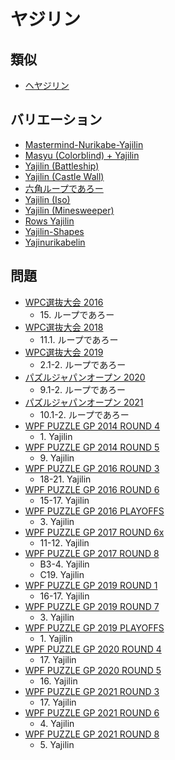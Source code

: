 # ヤジリン

## 類似
- [ヘヤジリン](yajilin-regions.md)

## バリエーション
- [Mastermind-Nurikabe-Yajilin](mastermind-nurikabe-yajilin.md)
- [Masyu (Colorblind) + Yajilin](masyu-colorblind-yajilin.md)
- [Yajilin (Battleship)](yajilin-battleships.md)
- [Yajilin (Castle Wall)](yajilin-castlewall.md)
- [六角ループであろー](yajilin-hex.md)
- [Yajilin (Iso)](yajilin-iso.md)
- [Yajilin (Minesweeper)](yajilin-minesweeper.md)
- [Rows Yajilin](yajilin-rows.md)
- [Yajilin-Shapes](yajilin-shapes.md)
- [Yajinurikabelin](yajinurikabelin.md)

## 問題
- [WPC選抜大会 2016](../questions/jwpc2016.md)
	- 15\. ループであろー
- [WPC選抜大会 2018](../questions/jwpc2018.md)
	- 11.1. ループであろー
- [WPC選抜大会 2019](../questions/jwpc2019.md)
	- 2.1-2. ループであろー
- [パズルジャパンオープン 2020](../questions/jwpc2020.md)
	- 9.1-2. ループであろー
- [パズルジャパンオープン 2021](../questions/jwpc2021.md)
	- 10.1-2. ループであろー
- [WPF PUZZLE GP 2014 ROUND 4](../questions/wpfpgp2014-4.md)
	- 1\. Yajilin
- [WPF PUZZLE GP 2014 ROUND 5](../questions/wpfpgp2014-5.md)
	- 9\. Yajilin
- [WPF PUZZLE GP 2016 ROUND 3](../questions/wpfpgp2016-3.md)
	- 18-21. Yajilin
- [WPF PUZZLE GP 2016 ROUND 6](../questions/wpfpgp2016-6.md)
	- 15-17. Yajilin
- [WPF PUZZLE GP 2016 PLAYOFFS](../questions/wpfpgp2016-po.md)
	- 3\. Yajilin
- [WPF PUZZLE GP 2017 ROUND 6x](../questions/wpfpgp2017-6x.md)
	- 11-12. Yajilin
- [WPF PUZZLE GP 2017 ROUND 8](../questions/wpfpgp2017-8.md)
	- B3-4. Yajilin
	- C19. Yajilin
- [WPF PUZZLE GP 2019 ROUND 1](../questions/wpfpgp2019-1.md)
	- 16-17. Yajilin
- [WPF PUZZLE GP 2019 ROUND 7](../questions/wpfpgp2019-7.md)
	- 3\. Yajilin
- [WPF PUZZLE GP 2019 PLAYOFFS](../questions/wpfpgp2019-po.md)
	- 1\. Yajilin
- [WPF PUZZLE GP 2020 ROUND 4](../questions/wpfpgp2020-4.md)
	- 17\. Yajilin
- [WPF PUZZLE GP 2020 ROUND 5](../questions/wpfpgp2020-5.md)
	- 16\. Yajilin
- [WPF PUZZLE GP 2021 ROUND 3](../questions/wpfpgp2021-3.md)
	- 17\. Yajilin
- [WPF PUZZLE GP 2021 ROUND 6](../questions/wpfpgp2021-6.md)
	- 4\. Yajilin
- [WPF PUZZLE GP 2021 ROUND 8](../questions/wpfpgp2021-8.md)
	- 5\. Yajilin
